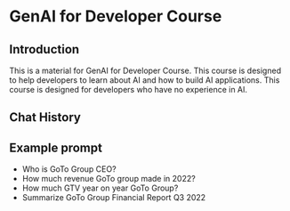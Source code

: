 # GenAI for Developer Course

## Introduction

This is a material for GenAI for Developer Course. This course is designed to help developers to learn about AI and how to build AI applications. This course is designed for developers who have no experience in AI.

## Chat History

## Example prompt

- Who is GoTo Group CEO?
- How much revenue GoTo group made in 2022?
- How much GTV year on year GoTo Group?
- Summarize GoTo Group Financial Report Q3 2022

